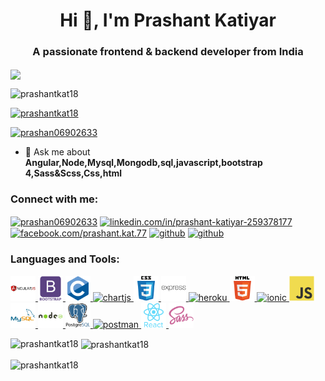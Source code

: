 <h1 align="center">Hi 👋, I'm Prashant Katiyar</h1>
<h3 align="center">A passionate frontend & backend developer from India</h3>
<img align="center" src="https://user-images.githubusercontent.com/46772783/106396112-fc0cca00-642b-11eb-8198-c75c60280a4f.gif" width"1200px"/>
<p align="left"> <img src="https://komarev.com/ghpvc/?username=prashantkat18&label=Profile%20views&color=0e75b6&style=flat" alt="prashantkat18" /> </p>

<p align="left"> <a href="https://github.com/ryo-ma/github-profile-trophy"><img src="https://github-profile-trophy.vercel.app/?username=prashantkat18" alt="prashantkat18" /></a> </p>

<p align="left"> <a href="https://twitter.com/prashan06902633" target="blank"><img src="https://img.shields.io/twitter/follow/prashan06902633?logo=twitter&style=for-the-badge" alt="prashan06902633" /></a> </p>

- 💬 Ask me about **Angular,Node,Mysql,Mongodb,sql,javascript,bootstrap 4,Sass&Scss,Css,html**

<h3 align="left">Connect with me:</h3>
<p align="left">
<a href="https://twitter.com/prashan06902633" target="blank"><img align="center" src="https://cdn.jsdelivr.net/npm/simple-icons@3.0.1/icons/twitter.svg" alt="prashan06902633" height="30" width="40" /></a>
<a href="https://linkedin.com/in/linkedin.com/in/prashant-katiyar-259378177" target="blank"><img align="center" src="https://cdn.jsdelivr.net/npm/simple-icons@3.0.1/icons/linkedin.svg" alt="linkedin.com/in/prashant-katiyar-259378177" height="30" width="40" /></a>
<a href="https://fb.com/facebook.com/prashant.kat.77" target="blank"><img align="center" src="https://cdn.jsdelivr.net/npm/simple-icons@3.0.1/icons/facebook.svg" alt="facebook.com/prashant.kat.77" height="30" width="40" /></a>
  <a href="https://github.com/PrashantKat18" target="blank"><img align="center" src="https://cdn.jsdelivr.net/npm/simple-icons@3.0.1/icons/github.svg" alt="github" height="30" width="40" /></a>
   <a href="https://www.hackerrank.com/Prashantkat?hr_r=1" target="blank"><img align="center" src="https://cdn.jsdelivr.net/npm/simple-icons@3.0.1/icons/hackerrank.svg" alt="github" height="30" width="40" /></a>
</p>

<h3 align="left">Languages and Tools:</h3>
<p align="left"> <a href="https://angular.io" target="_blank"> <img src="https://raw.githubusercontent.com/devicons/devicon/master/icons/angularjs/angularjs-original-wordmark.svg" alt="angularjs" width="40" height="40"/> </a> <a href="https://getbootstrap.com" target="_blank"> <img src="https://raw.githubusercontent.com/devicons/devicon/master/icons/bootstrap/bootstrap-plain-wordmark.svg" alt="bootstrap" width="40" height="40"/> </a> <a href="https://www.cprogramming.com/" target="_blank"> <img src="https://raw.githubusercontent.com/devicons/devicon/master/icons/c/c-original.svg" alt="c" width="40" height="40"/> </a> <a href="https://www.chartjs.org" target="_blank"> <img src="https://www.chartjs.org/media/logo-title.svg" alt="chartjs" width="40" height="40"/> </a> <a href="https://www.w3schools.com/css/" target="_blank"> <img src="https://raw.githubusercontent.com/devicons/devicon/master/icons/css3/css3-original-wordmark.svg" alt="css3" width="40" height="40"/> </a> <a href="https://expressjs.com" target="_blank"> <img src="https://raw.githubusercontent.com/devicons/devicon/master/icons/express/express-original-wordmark.svg" alt="express" width="40" height="40"/> </a> <a href="https://heroku.com" target="_blank"> <img src="https://www.vectorlogo.zone/logos/heroku/heroku-icon.svg" alt="heroku" width="40" height="40"/> </a> <a href="https://www.w3.org/html/" target="_blank"> <img src="https://raw.githubusercontent.com/devicons/devicon/master/icons/html5/html5-original-wordmark.svg" alt="html5" width="40" height="40"/> </a> <a href="https://ionicframework.com" target="_blank"> <img src="https://upload.wikimedia.org/wikipedia/commons/d/d1/Ionic_Logo.svg" alt="ionic" width="40" height="40"/> </a> <a href="https://developer.mozilla.org/en-US/docs/Web/JavaScript" target="_blank"> <img src="https://raw.githubusercontent.com/devicons/devicon/master/icons/javascript/javascript-original.svg" alt="javascript" width="40" height="40"/> </a> <a href="https://www.mysql.com/" target="_blank"> <img src="https://raw.githubusercontent.com/devicons/devicon/master/icons/mysql/mysql-original-wordmark.svg" alt="mysql" width="40" height="40"/> </a> <a href="https://nodejs.org" target="_blank"> <img src="https://raw.githubusercontent.com/devicons/devicon/master/icons/nodejs/nodejs-original-wordmark.svg" alt="nodejs" width="40" height="40"/> </a> <a href="https://www.postgresql.org" target="_blank"> <img src="https://raw.githubusercontent.com/devicons/devicon/master/icons/postgresql/postgresql-original-wordmark.svg" alt="postgresql" width="40" height="40"/> </a> <a href="https://postman.com" target="_blank"> <img src="https://www.vectorlogo.zone/logos/getpostman/getpostman-icon.svg" alt="postman" width="40" height="40"/> </a> <a href="https://reactjs.org/" target="_blank"> <img src="https://raw.githubusercontent.com/devicons/devicon/master/icons/react/react-original-wordmark.svg" alt="react" width="40" height="40"/> </a> <a href="https://sass-lang.com" target="_blank"> <img src="https://raw.githubusercontent.com/devicons/devicon/master/icons/sass/sass-original.svg" alt="sass" width="40" height="40"/> </a> </p>

<p><img align="left" src="https://github-readme-stats.vercel.app/api/top-langs?username=prashantkat18&show_icons=true&locale=en&layout=compact" alt="prashantkat18" /></p>

<p>&nbsp;<img align="center" src="https://github-readme-stats.vercel.app/api?username=prashantkat18&show_icons=true&locale=en" alt="prashantkat18" /></p>

<p><img align="center" src="https://github-readme-streak-stats.herokuapp.com/?user=prashantkat18&" alt="prashantkat18" /></p>
